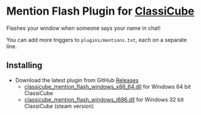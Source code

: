 # Mention Flash Plugin for [ClassiCube](https://www.classicube.net/)

Flashes your window when someone says your name in chat!

You can add more triggers to `plugins/mentions.txt`, each on a separate line.

## Installing

- Download the latest plugin from GitHub [Releases](https://github.com/SpiralP/classicube-mention-flash-plugin/releases/latest)
  - [classicube_mention_flash_windows_x86_64.dll](https://github.com/SpiralP/classicube-mention-flash-plugin/releases/latest/download/classicube_mention_flash_windows_x86_64.dll) for Windows 64 bit ClassiCube
  - [classicube_mention_flash_windows_i686.dll](https://github.com/SpiralP/classicube-mention-flash-plugin/releases/latest/download/classicube_mention_flash_windows_i686.dll) for Windows 32 bit ClassiCube (steam version)
